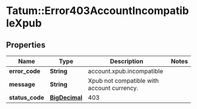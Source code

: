 # Tatum::Error403AccountIncompatibleXpub

## Properties
Name | Type | Description | Notes
------------ | ------------- | ------------- | -------------
**error_code** | **String** | account.xpub.incompatible | 
**message** | **String** | Xpub not compatible with account currency. | 
**status_code** | [**BigDecimal**](BigDecimal.md) | 403 | 

